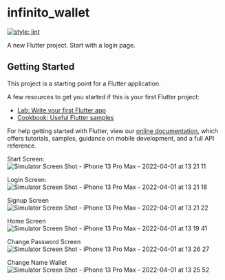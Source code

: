 # infinito_wallet

[![style: lint](https://img.shields.io/badge/style-lint-4BC0F5.svg)](https://pub.dev/packages/lint)

A new Flutter project.
Start with a login page.

## Getting Started

This project is a starting point for a Flutter application.

A few resources to get you started if this is your first Flutter project:

- [Lab: Write your first Flutter app](https://flutter.dev/docs/get-started/codelab)
- [Cookbook: Useful Flutter samples](https://flutter.dev/docs/cookbook)

For help getting started with Flutter, view our
[online documentation](https://flutter.dev/docs), which offers tutorials,
samples, guidance on mobile development, and a full API reference.


Start Screen:
![Simulator Screen Shot - iPhone 13 Pro Max - 2022-04-01 at 13 21 11](https://user-images.githubusercontent.com/63113835/161206836-8ee249bf-62ac-46de-9046-be257aecc053.png)

Login Screen:
![Simulator Screen Shot - iPhone 13 Pro Max - 2022-04-01 at 13 21 18](https://user-images.githubusercontent.com/63113835/161206907-2e93bc53-9d3d-4584-bd42-5efccf44a6f5.png)

Signup Screen
![Simulator Screen Shot - iPhone 13 Pro Max - 2022-04-01 at 13 21 22](https://user-images.githubusercontent.com/63113835/161206964-6adec34a-c94a-44f3-93f0-1c5f9b896073.png)

Home Screen
![Simulator Screen Shot - iPhone 13 Pro Max - 2022-04-01 at 13 19 41](https://user-images.githubusercontent.com/63113835/161206999-8a9c669c-2673-4580-9378-179e98cece8a.png)

Change Password Screen
![Simulator Screen Shot - iPhone 13 Pro Max - 2022-04-01 at 13 26 27](https://user-images.githubusercontent.com/63113835/161207206-1e6d194e-4802-4efc-9b0d-137269ccc402.png)

Change Name Wallet
![Simulator Screen Shot - iPhone 13 Pro Max - 2022-04-01 at 13 25 52](https://user-images.githubusercontent.com/63113835/161207269-41e111ee-b33b-40c3-bf3c-682caabb3b75.png)

